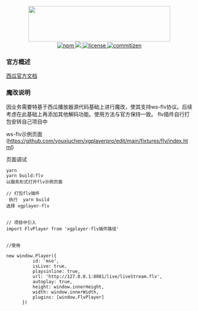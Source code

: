 <div align="center">
    <img src="https://raw.githubusercontent.com/bytedance/xgplayer/master/xgplayer.png" width="384" height="96">
</div>
<div align="center">
    <a href="https://www.npmjs.com/package/xgplayer" target="_blank">
        <img src="https://img.shields.io/npm/v/xgplayer.svg" alt="npm">
    </a>
    <a href="https://www.npmjs.com/package/xgplayer">
        <img src="https://img.shields.io/npm/dm/xgplaer.svg" alg="download">
    </a>
    <a href="https://www.npmjs.com/package/xgplayer" target="_blank">
        <img src="https://img.shields.io/npm/l/xgplayer.svg" alt="license">
    </a>
    <a href="http://commitizen.github.io/cz-cli/">
        <img src="https://img.shields.io/badge/commitizen-friendly-brightgreen.svg" alt="commitizen">
    </a>
</div>


### 官方概述
[西瓜官方文档](http://h5player.bytedance.com/)


### 魔改说明
因业务需要特基于西瓜播放器源代码基础上进行魔改，使其支持ws-flv协议。后续考虑在此基础上再添加其他解码功能。使用方法与官方保持一致。
flv插件自行打包安转自己项目中 

ws-flv示例页面 (https://github.com/youxiuchen/xgplayerpro/edit/main/fixtures/flv/index.html)

页面调试

```
yarn 
yarn build:flv
以服务形式打开flv示例页面

```

```
// 打包flv插件
 执行  yarn build
选择 xgplayer-flv


// 项目中引入
import FlvPlayer from 'xgplayer-flv插件路径'


//使用

new window.Player({
          id: 'mse',
          isLive: true,
          playsinline: true,
          url: 'http://127.0.0.1:8081/live/liveStream.flv',
          autoplay: true,
          height: window.innerHeight,
          width: window.innerWidth,
          plugins: [window.FlvPlayer]
      })
```



